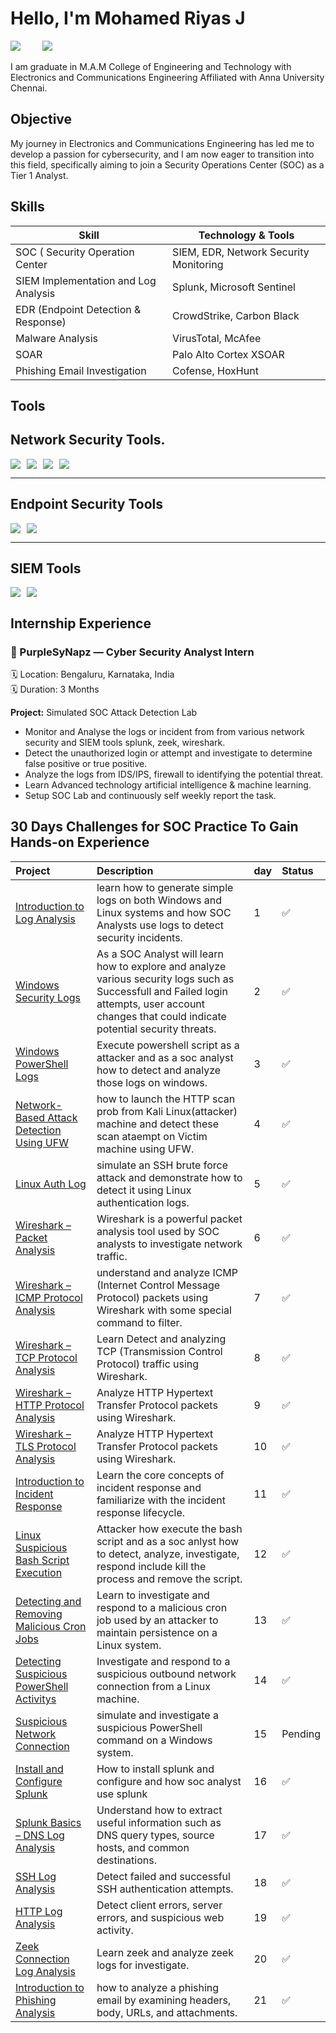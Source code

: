 # Hello, I'm Mohamed Riyas J
<a href="https://www.linkedin.com/feed"  /><img src="https://img.shields.io/badge/-LinkedIn-0072b1?&style=for-the-badge&logo=linkedin&logoColor=white" /></a> &nbsp; &nbsp; &nbsp; &nbsp;
<a href="https://github.com/riyaz12765/Resume/blob/main/riyasrjulyresume_2025.pdf"  /><img src="https://img.shields.io/badge/%20Resume-000000.svg?style=for-the-badge&logo=Resume&logoColor=white" /></a>

I am graduate in M.A.M College of Engineering and Technology with Electronics and Communications Engineering Affiliated with Anna University Chennai.

## Objective

My journey in Electronics and Communications Engineering has led me to develop a passion for cybersecurity, and I am now eager to transition into this field, specifically aiming to join a Security Operations Center (SOC) as a Tier 1 Analyst.

## Skills

|              Skill                              |     Technology & Tools     |
|-------------------------------------------------|----------------------------|
| SOC ( Security Operation Center                 | SIEM,  EDR, Network Security Monitoring |
| SIEM Implementation and Log Analysis            | Splunk, Microsoft Sentinel |
| EDR (Endpoint Detection & Response)             | CrowdStrike, Carbon Black  |
| Malware Analysis                                | VirusTotal, McAfee         |
| SOAR                                            | Palo Alto Cortex XSOAR     | 
| Phishing Email Investigation                    | Cofense, HoxHunt           |

## Tools

## Network Security Tools.
<div style="display: flex; gap: 10px; align-items: center; flex-wrap: wrap;">
  <img src="https://img.shields.io/badge/ZEEK-6A5ACD?style=for-the-badge&logoColor=white"  />
  <img src="https://img.shields.io/badge/SNORT-FF5C8A?style=for-the-badge&logoColor=white" />
  <img src="https://img.shields.io/badge/SURICATA-FFA500?style=for-the-badge&logoColor=black" />
  <img src="https://img.shields.io/badge/WIRESHARK-0078D7?style=for-the-badge&logo=Wireshark&logoColor=white" />
</div>

---

## Endpoint Security Tools
<div style="display: flex; gap: 10px; align-items: center; flex-wrap: wrap;">
  <img src="https://img.shields.io/badge/MICROSOFT_DEFENDER-004AEF?style=for-the-badge&logo=Microsoft&logoColor=white" />
  <img src="https://img.shields.io/badge/CROWDSTRIKE_FALCON-000000?style=for-the-badge&logo=CrowdStrike&logoColor=white" />
</div>

---

## SIEM Tools
<div style="display: flex; gap: 10px; align-items: center; flex-wrap: wrap;">
  <img src="https://img.shields.io/badge/MICROSOFT_SENTINEL-0078D4?style=for-the-badge&logo=Microsoft&logoColor=white" />
  <img src="https://img.shields.io/badge/SPLUNK-000000?style=for-the-badge&logo=Splunk&logoColor=white" />
</div>

## Internship Experience

### 🔹 PurpleSyNapz — Cyber Security Analyst Intern
🗓️ Location: Bengaluru, Karnataka, India  
🗓️ Duration:  3 Months

**Project:** Simulated SOC Attack Detection Lab

 * Monitor and Analyse the logs or incident from from various network security and SIEM tools splunk, zeek, wireshark.
 * Detect the unauthorized login or attempt and investigate to determine false positive or true positive.
 * Analyze the logs from IDS/IPS, firewall to identifying the potential threat.
 * Learn Advanced technology artificial intelligence & machine learning.
 * Setup SOC Lab and continuously self weekly report the task.





## 30 Days Challenges for SOC Practice To Gain Hands-on Experience

  | **Project** | **Description** | day | Status |
|:------------|:----------------|:----|:---------|
|<a href="https://github.com/riyaz12765/100-Days-challenge/blob/main/Day%231-%20Introduction%20to%20Log%20Analysis%20(1).md"> Introduction to Log Analysis </a> |  learn how to generate simple logs on both Windows and Linux systems and how SOC Analysts use logs   to detect security incidents. | 1 |  ✅|
| <a href="https://github.com/riyaz12765/100-Days-challenge/blob/main/Day%232-%20Log%20Analysis%20Basics_%20Windows%20Security%20Logs.md"> Windows Security Logs </a> | As a SOC Analyst will learn how to explore and analyze various security logs such as Successfull and Failed login attempts, user account changes that could indicate potential security threats. | 2 | ✅ 
| <a href="https://github.com/riyaz12765/100-Days-challenge/blob/main/Day%233-%20Log%20Analysis%20Basics_%20Windows%20Powershell%20Logs.md"> Windows PowerShell Logs </a> | Execute powershell script as a attacker and as a soc analyst how to detect and analyze those logs on windows. | 3 | ✅ 
| <a href="https://github.com/riyaz12765/100-Days-challenge/blob/main/Day%234-%20Log%20Analysis%20Basics_%20Network-Based%20Attacks%20on%20Linux.md">  Network-Based Attack Detection Using UFW </a> | how to launch the HTTP scan prob from Kali Linux(attacker) machine and detect these scan ataempt on Victim machine using UFW. | 4 | ✅ 
| <a href="https://github.com/riyaz12765/100-Days-challenge/blob/main/Day%235-%20Log%20Analysis%20Basics_%20Linux%20Auth%20Logs.md"> Linux Auth Log </a> |simulate an SSH brute force attack and demonstrate how to detect it using Linux authentication logs. | 5 | ✅ 
| <a href="https://github.com/riyaz12765/100-Days-challenge/blob/main/Day%236-%20Introduction%20to%20Wireshark.md">Wireshark – Packet Analysis </a> | Wireshark is a powerful packet analysis tool used by SOC analysts to investigate network traffic. | 6 | ✅ 
| <a href="https://github.com/riyaz12765/100-Days-challenge/blob/main/Day%237-%20Wireshark%20Basics%20%E2%80%93%20ICMP%20Protocol%20Analysis.md#day7-wireshark-basics--icmp-protocol-analysis">Wireshark – ICMP Protocol Analysis </a> | understand and analyze ICMP (Internet Control Message Protocol) packets using Wireshark with some special command to filter. | 7 | ✅ 
| <a href="https://github.com/riyaz12765/100-Days-challenge/blob/main/Day%238-%20Wireshark%20Basics%20%E2%80%93%20TCP%20Protocol%20Analysis%20(1).md">Wireshark – TCP Protocol Analysis </a> |  Learn Detect and analyzing TCP (Transmission Control Protocol) traffic using Wireshark. | 8 | ✅ 
| <a href="https://github.com/riyaz12765/100-Days-challenge/blob/main/Day%239-%20Wireshark%20Basics%20%E2%80%93%20HTTP%20Protocol%20Analysis.md">Wireshark – HTTP Protocol Analysis </a> |  Analyze HTTP Hypertext Transfer Protocol packets using Wireshark. | 9 | ✅ 
| <a href="https://github.com/riyaz12765/100-Days-challenge/blob/main/Day%2310-%20Wireshark%20Basics%20%E2%80%93%20TLS%20Protocol%20Analysis.md">Wireshark – TLS Protocol Analysis </a> |  Analyze HTTP Hypertext Transfer Protocol packets using Wireshark. | 10 | ✅ 
| <a href="https://github.com/riyaz12765/100-Days-challenge/blob/main/Day%2311-%20Introduction%20to%20Incident%20Response.md">Introduction to Incident Response </a> |  Learn the core concepts of incident response and familiarize with the incident response lifecycle. | 11 | ✅ 
| <a href="https://github.com/riyaz12765/100-Days-challenge/blob/main/Day%2312-%20Incident%20Response%20Basics_%20Suspicious%20Bash%20Script%20Execution.md"> Linux Suspicious Bash Script Execution </a> |  Attacker how execute the bash script and as a soc anlyst how to detect, analyze, investigate, respond include kill the process and remove the script. | 12 | ✅ 
| <a href="https://github.com/riyaz12765/100-Days-challenge/blob/main/Day%2313-%20Incident%20Response%20Basics-%20Malicious%20Cron%20Jobs.md">Detecting and Removing Malicious Cron Jobs </a> |  Learn to investigate and respond to a malicious cron job used by an attacker to maintain persistence on a Linux system. | 13 | ✅ 
| <a href="https://github.com/riyaz12765/100-Days-challenge/blob/main/Day%2314-%20Incident%20Response%20Basics_%20Suspicious%20PowerShell%20Activity.md">Detecting Suspicious PowerShell Activitys </a> |  Investigate and respond to a suspicious outbound network connection from a Linux machine. | 14 | ✅ 
| <a href="https://github.com/riyaz12765/100-Days-challenge/blob/main/Day%2315-%20Incident%20Response%20Basics_%20Linux%20Suspicious%20Process.md">Suspicious Network Connection</a> |  simulate and investigate a suspicious PowerShell command on a Windows system. | 15 | Pending |
| <a href="https://github.com/riyaz12765/100-Days-challenge/blob/main/Day%2316-Setting%20up%20Splunk.md">Install and Configure Splunk</a> | How to install splunk and configure and how soc analyst use splunk| 16 | ✅ 
| <a href="https://github.com/riyaz12765/100-Days-challenge/blob/main/Day%2317-%20Splunk%20Basics_%20Ingesting%20Linux%20Logs.md">Splunk Basics – DNS Log Analysis</a> |Understand how to extract useful information such as DNS query types, source hosts, and common destinations.| 17 | ✅ 
| <a href="https://github.com/riyaz12765/100-Days-challenge/blob/main/Day%2318-Splunk%20Basics_%20SSH%20Log%20Analysis.md">SSH Log Analysis</a> | Detect failed and successful SSH authentication attempts.| 18 | ✅ 
| <a href="https://github.com/riyaz12765/100-Days-challenge/blob/main/Day%2319-Splunk%20Basics_%20HTTP%20Log%20Analysis.md">HTTP Log Analysis</a> |Detect client errors, server errors, and suspicious web activity.| 19 | ✅ 
| <a href="https://github.com/riyaz12765/100-Days-challenge/blob/main/Day%2320-%20Splunk%20Basics_%20Connection%20Log%20Analysis.md"> Zeek Connection Log Analysis</a> | Learn zeek and analyze zeek logs for investigate.| 20 | ✅ 
| <a href="https://github.com/riyaz12765/100-Days-challenge/blob/main/Day%2321-%20Introduction%20to%20Phishing%20Analysis.md"> Introduction to Phishing Analysis</a> | how to analyze a phishing email by examining headers, body, URLs, and attachments.| 21 | ✅ 









